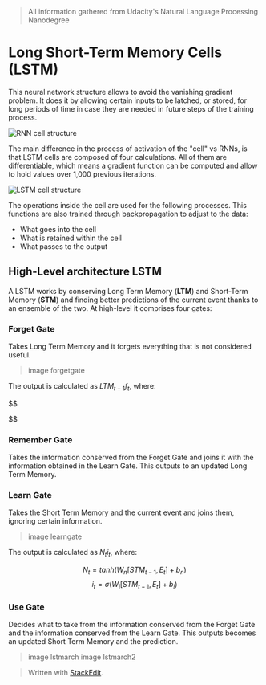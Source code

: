 > All information gathered from Udacity's Natural Language Processing Nanodegree

# Long Short-Term Memory Cells (LSTM)

This neural network structure allows to avoid the vanishing gradient problem. It does it by allowing certain inputs to be latched, or stored, for long periods of time in case they are needed in future steps of the training process.

![RNN cell structure](https://raw.githubusercontent.com/euphonie/study-notes/master/Computer%20Science/Theory/Natural%20Language%20Processing/RNNs/lstm1.png)

The main difference in the process of activation of the "cell" vs RNNs, is that LSTM cells are composed of four calculations. All of them are differentiable, which means a gradient function can be computed and allow to hold values over 1,000 previous iterations.

![LSTM cell structure](https://raw.githubusercontent.com/euphonie/study-notes/master/Computer%20Science/Theory/Natural%20Language%20Processing/RNNs/lstm2.png)

The operations inside the cell are used for the following processes. This functions are also trained through backpropagation to adjust to the data:
- What goes into the cell
- What is retained within the cell
- What passes to the output

## High-Level architecture LSTM

A LSTM works by conserving Long Term Memory (**LTM**) and Short-Term Memory (**STM**) and finding better predictions of the current event thanks to an ensemble of the two. At high-level it comprises four gates: 

### Forget Gate
Takes Long Term Memory and it forgets everything that is not considered useful.

> image forgetgate

The output is calculated as $LTM_{t-1}f_t$, where:

$$

$$

### Remember Gate
Takes the information conserved from the Forget Gate and joins it with the information obtained in the Learn Gate. This outputs to an updated Long Term Memory.
### Learn Gate
Takes the Short Term Memory and the current event and joins them, ignoring certain information.

> image learngate

The output is calculated as $N_ti_t$, where: 

$$
N_t = tanh(W_n[STM_{t-1}, E_t] + b_n)
$$
$$
i_t = \sigma(W_i[STM_{t-1}, E_t] + b_i)
$$


### Use Gate
Decides what to take from the information conserved from the Forget Gate and the information conserved from the Learn Gate. This outputs becomes an updated Short Term Memory and the prediction.

> image lstmarch
> image lstmarch2

> Written with [StackEdit](https://stackedit.io/).
<!--stackedit_data:
eyJoaXN0b3J5IjpbLTYyMzU3MTQzOSwzNjk2OTA0ODYsLTExNj
UyMDY0MCwxNDE2MzQzMTg5LDE3NDI4NDcwODEsMTkwMTUxNzMy
NSwxNjEyNzMxNjY5LDcxNDMyODUxNV19
-->